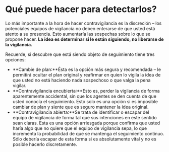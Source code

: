 [Title]: # (Cómo detectarlos?)
[Order]: # (2)

# Qué puede hacer para detectarlos?

Lo más importante a la hora de hacer contravigilancia es la discreción – los potenciales equipos de vigilancia no deben enterarse de que usted está atento a su presencia. Esto aumentaría las sospechas sobre lo que se propone hacer. **La idea es determinar si le están siguiendo, no liberarse de la vigilancia.**

Recuerde, si descubre que está siendo objeto de seguimiento tiene tres opciones:

*   **Cambie de plan:**Ésta es la opción más segura y recomendada – le permitirá ocultar el plan original y reafirmar en quien lo vigila la idea de que usted no está haciendo nada sospechoso o que valga la pena vigilar.
*   **Contravigilancia encubierta:**Esto es, perder la vigilancia de forma aparentemente accidental, sin que los agentes se den cuenta de que usted conocía el seguimiento. Esto solo es una opción si es imposible cambiar de plan y siente que es seguro mantener la idea original.
*   **Contravigilancia abierta:**Se trata de identificar o escapar del equipo de vigilancia de forma tal que sus intenciones en este sentido sean claras. Esta es una opción arriesgada porque confirma que usted haría algo que no quiere que el equipo de vigilancia sepa, lo que incrementa la probabilidad de que se mantenga el seguimiento continuo. Sólo debería escapar de esta forma si es absolutamente vital y no es posible hacerlo discretamente.